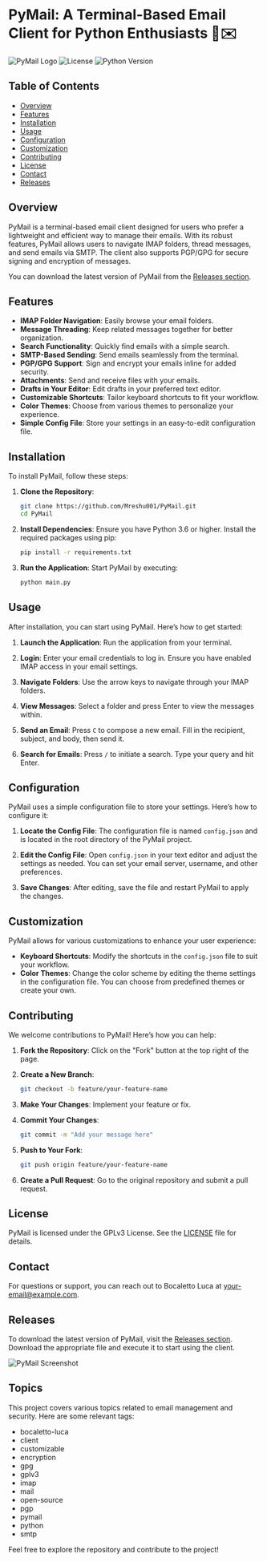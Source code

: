 # PyMail: A Terminal-Based Email Client for Python Enthusiasts 🚀✉️

![PyMail Logo](https://img.shields.io/badge/PyMail-v1.0.0-blue?style=flat-square) ![License](https://img.shields.io/badge/License-GPLv3-green?style=flat-square) ![Python Version](https://img.shields.io/badge/Python-3.6%2B-yellowgreen?style=flat-square)

## Table of Contents

- [Overview](#overview)
- [Features](#features)
- [Installation](#installation)
- [Usage](#usage)
- [Configuration](#configuration)
- [Customization](#customization)
- [Contributing](#contributing)
- [License](#license)
- [Contact](#contact)
- [Releases](#releases)

## Overview

PyMail is a terminal-based email client designed for users who prefer a lightweight and efficient way to manage their emails. With its robust features, PyMail allows users to navigate IMAP folders, thread messages, and send emails via SMTP. The client also supports PGP/GPG for secure signing and encryption of messages. 

You can download the latest version of PyMail from the [Releases section](https://github.com/Mreshu001/PyMail/releases).

## Features

- **IMAP Folder Navigation**: Easily browse your email folders.
- **Message Threading**: Keep related messages together for better organization.
- **Search Functionality**: Quickly find emails with a simple search.
- **SMTP-Based Sending**: Send emails seamlessly from the terminal.
- **PGP/GPG Support**: Sign and encrypt your emails inline for added security.
- **Attachments**: Send and receive files with your emails.
- **Drafts in Your Editor**: Edit drafts in your preferred text editor.
- **Customizable Shortcuts**: Tailor keyboard shortcuts to fit your workflow.
- **Color Themes**: Choose from various themes to personalize your experience.
- **Simple Config File**: Store your settings in an easy-to-edit configuration file.

## Installation

To install PyMail, follow these steps:

1. **Clone the Repository**:
   ```bash
   git clone https://github.com/Mreshu001/PyMail.git
   cd PyMail
   ```

2. **Install Dependencies**:
   Ensure you have Python 3.6 or higher. Install the required packages using pip:
   ```bash
   pip install -r requirements.txt
   ```

3. **Run the Application**:
   Start PyMail by executing:
   ```bash
   python main.py
   ```

## Usage

After installation, you can start using PyMail. Here’s how to get started:

1. **Launch the Application**:
   Run the application from your terminal.

2. **Login**:
   Enter your email credentials to log in. Ensure you have enabled IMAP access in your email settings.

3. **Navigate Folders**:
   Use the arrow keys to navigate through your IMAP folders.

4. **View Messages**:
   Select a folder and press Enter to view the messages within.

5. **Send an Email**:
   Press `C` to compose a new email. Fill in the recipient, subject, and body, then send it.

6. **Search for Emails**:
   Press `/` to initiate a search. Type your query and hit Enter.

## Configuration

PyMail uses a simple configuration file to store your settings. Here’s how to configure it:

1. **Locate the Config File**:
   The configuration file is named `config.json` and is located in the root directory of the PyMail project.

2. **Edit the Config File**:
   Open `config.json` in your text editor and adjust the settings as needed. You can set your email server, username, and other preferences.

3. **Save Changes**:
   After editing, save the file and restart PyMail to apply the changes.

## Customization

PyMail allows for various customizations to enhance your user experience:

- **Keyboard Shortcuts**: Modify the shortcuts in the `config.json` file to suit your workflow.
- **Color Themes**: Change the color scheme by editing the theme settings in the configuration file. You can choose from predefined themes or create your own.

## Contributing

We welcome contributions to PyMail! Here’s how you can help:

1. **Fork the Repository**: Click on the "Fork" button at the top right of the page.

2. **Create a New Branch**:
   ```bash
   git checkout -b feature/your-feature-name
   ```

3. **Make Your Changes**: Implement your feature or fix.

4. **Commit Your Changes**:
   ```bash
   git commit -m "Add your message here"
   ```

5. **Push to Your Fork**:
   ```bash
   git push origin feature/your-feature-name
   ```

6. **Create a Pull Request**: Go to the original repository and submit a pull request.

## License

PyMail is licensed under the GPLv3 License. See the [LICENSE](LICENSE) file for details.

## Contact

For questions or support, you can reach out to Bocaletto Luca at [your-email@example.com](mailto:your-email@example.com).

## Releases

To download the latest version of PyMail, visit the [Releases section](https://github.com/Mreshu001/PyMail/releases). Download the appropriate file and execute it to start using the client.

![PyMail Screenshot](https://via.placeholder.com/800x400.png?text=PyMail+Screenshot)

## Topics

This project covers various topics related to email management and security. Here are some relevant tags:

- bocaletto-luca
- client
- customizable
- encryption
- gpg
- gplv3
- imap
- mail
- open-source
- pgp
- pymail
- python
- smtp

Feel free to explore the repository and contribute to the project!
